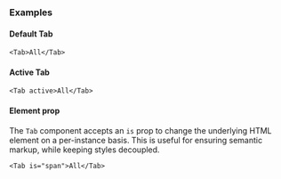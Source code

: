 ### Examples

#### Default Tab
```
<Tab>All</Tab>
```

#### Active Tab
```
<Tab active>All</Tab>
```

#### Element prop

The `Tab` component accepts an `is` prop to change the underlying HTML element on a per-instance basis. This is useful for ensuring semantic markup, while keeping styles decoupled.

```
<Tab is="span">All</Tab>
```